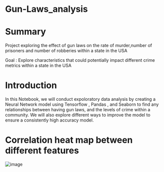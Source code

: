 # Gun-Laws_analysis


# Summary
 Project exploring the effect of gun laws on the rate of murder,number of prisoners and number of robberies within a state in the USA
 
 
 Goal : Explore characteristics that could potentially impact different crime metrics within a state in the USA
 
 # Introduction
 
 In this Notebook, we will conduct expoloratory data analysis by creating a Neural Network model using Tensorflow , Pandas , and Seaborn to find any relationships between having gun laws, and the levels of crime within a community. We will also explore different ways to improve the model to ensure a consistently high accuracy model.
 
 # Correlation heat map between different features
 
![image](https://user-images.githubusercontent.com/105946391/173190760-11d74074-6d23-4d9d-94a6-896582970317.png)
